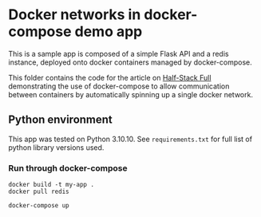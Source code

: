 # Docker networks in docker-compose demo app

This is a sample app is composed of a simple Flask API and a redis instance,
deployed onto docker containers managed by docker-compose.

This folder contains the code for the article on [Half-Stack Full](http://dev.shielasandoval.com/containerisation/guide-to-docker-compose.html) 
demonstrating the use of docker-compose to allow communication between containers
by automatically spinning up a single docker network.

## Python environment

This app was tested on Python 3.10.10. See `requirements.txt` for full list
of python library versions used.


### Run through docker-compose

```
docker build -t my-app .
docker pull redis

docker-compose up
```
